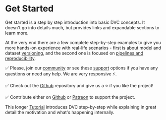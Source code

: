 # Get Started

Get started is a step by step introduction into basic DVC concepts. It doesn't
go into details much, but provides links and expandable sections to learn more.

At the very end there are a few complete step-by-step examples to give you more
hands-on experience with real-life scenarios - first is about model and dataset
[versioning](/doc/get-started/example-versioning), and the second one is focused
on [pipelines and reproducibility](/doc/get-started/example-pipeline).

✅ Please, join our [community](/chat) or see these [support](/support) options
if you have any questions or need any help. We are very responsive ⚡.

✅ Check out the [Github](https://github.com/iterative/dvc) repository and give
us a ⭐ if you like the project!

✅ Contribute either on [Github](https://github.com/iterative/dvc) or
[Patreon](https://www.patreon.com/DVCorg/overview) to support the project.

This longer [Tutorial](/doc/tutorial) introduces DVC step-by-step while
explaining in great detail the motivation and what's happening internally.
